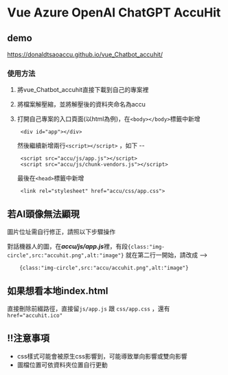 # Vue Azure OpenAI ChatGPT AccuHit

## demo
https://donaldtsaoaccu.github.io/vue_Chatbot_accuhit/

### 使用方法

1. 將vue_Chatbot_accuhit直接下載到自己的專案裡
2. 將檔案解壓縮，並將解壓後的資料夾命名為accu
3. 打開自己專案的入口頁面(以html為例)，在`<body></body>`標籤中新增 
    
        <div id="app"></div>

    然後繼續新增兩行`<script></script>` ，如下 --

        <script src="accu/js/app.js"></script>
        <script src="accu/js/chunk-vendors.js"></script>
    
    最後在`<head>`標籤中新增
       
        <link rel="stylesheet" href="accu/css/app.css">

## 若AI頭像無法顯現

 圖片位址需自行修正，請照以下步驟操作

對話機器人的圖，在***accu/js/app.js***裡，有段`{class:"img-circle",src:"accuhit.png",alt:"image"}` 就在第二行一開始，請改成 -->
       
        {class:"img-circle",src:"accu/accuhit.png",alt:"image"}

## 如果想看本地index.html

直接刪除前綴路徑，直接留`js/app.js` 跟 `css/app.css` ，還有`href="accuhit.ico"`



## !!注意事項


 - css樣式可能會被原生css影響到，可能導致單向影響或雙向影響
 - 圖檔位置可依資料夾位置自行更動
   


